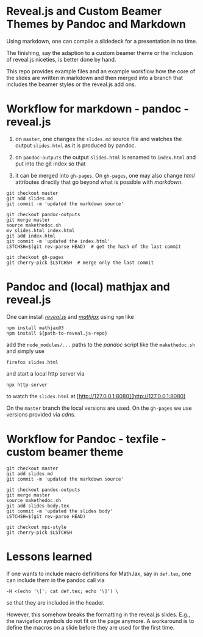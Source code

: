 # Reveal.js and Custom Beamer Themes by Pandoc and Markdown

Using markdown, one can compile a slidedeck for a presentation in no time.

The finishing, say the adaption to a custom beamer theme or the inclusion of
reveal.js niceties, is better done by hand.

This repo provides example files and an example workflow how the core of the
slides are written in markdown and then merged into a branch that includes the
beamer styles or the reveal.js add ons.

<!-- The slides are live at
[http://janheiland.de/pandoc-reveal-ghp/](http://janheiland.de/pandoc-reveal-ghp/).
To control them remotely, open a [master
instance](http://janheiland.de/pandoc-reveal-ghp/?s=3b8b9997d1f16ed4) in a
different browser or device. This feature is provided by the *multiplex* module
of *reveal.js*. See the approach by
[seanho00](https://github.com/seanho00/reveal-multiplex) for a lightweight
realization. -->

# Workflow for markdown - pandoc - reveal.js 

1. on `master`, one changes the `slides.md` source file and watches the output
   `slides.html` as it is produced by pandoc.

2. on `pandoc-outputs` the output `slides.html` is renamed to 
   `index.html` and put into the git index so that

3. it can be merged into `gh-pages`. On `gh-pages`, one may also change *html*
   attributes directly that go beyond what is possible with *markdown*.

```
git checkout master
git add slides.md
git commit -m 'updated the markdown source'

git checkout pandoc-outputs
git merge master
source makethedoc.sh
mv slides.html index.html
git add index.html
git commit -m 'updated the index.html'
LSTCHSH=$(git rev-parse HEAD)  # get the hash of the last commit

git checkout gh-pages
git cherry-pick $LSTCHSH  # merge only the last commit
```

# Pandoc and (local) mathjax and reveal.js

One can install [*reveal.js*](https://github.com/hakimel/reveal.js) and
[*mathjax*](https://github.com/mathjax/MathJax-src) using `npm` like

```
npm install mathjax@3
npm install ${path-to-reveal.js-repo}
```

add the `node_modules/...` paths to the *pandoc* script like the `makethedoc.sh`
and simply use

```
firefox slides.html
```

and start a local http server via

```
npx http-server
```

to watch the `slides.html` at [http://127.0.0.1:8080](http://127.0.0.1:8080)

On the `master` branch the local versions are used. On the `gh-pages` we use
versions provided via *cdn*s.

# Workflow for Pandoc - texfile - custom beamer theme
```
git checkout master
git add slides.md
git commit -m 'updated the markdown source'

git checkout pandoc-outputs
git merge master
source makethedoc.sh
git add slides-body.tex
git commit -m 'updated the slides body'
LSTCHSH=$(git rev-parse HEAD)

git checkout mpi-style
git cherry-pick $LSTCHSH
```

# Lessons learned 

If one wants to include macro definitions for MathJax, say in `def.tex`, one can include them
in the pandoc call via

```
-H <(echo '\['; cat def.tex; echo '\]') \
```

so that they are included in the header.

However, this somehow breaks the formatting in the reveal.js slides. E.g., the
navigation symbols do not fit on the page anymore. A workaround is to define the
macros on a slide before they are used for the first time.
